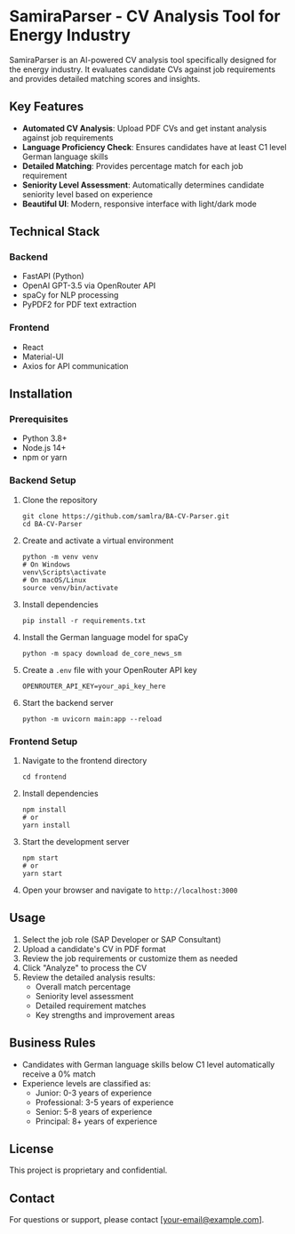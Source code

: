 # SamiraParser - CV Analysis Tool for Energy Industry

SamiraParser is an AI-powered CV analysis tool specifically designed for the energy industry. It evaluates candidate CVs against job requirements and provides detailed matching scores and insights.

## Key Features

- **Automated CV Analysis**: Upload PDF CVs and get instant analysis against job requirements
- **Language Proficiency Check**: Ensures candidates have at least C1 level German language skills
- **Detailed Matching**: Provides percentage match for each job requirement
- **Seniority Level Assessment**: Automatically determines candidate seniority level based on experience
- **Beautiful UI**: Modern, responsive interface with light/dark mode

## Technical Stack

### Backend
- FastAPI (Python)
- OpenAI GPT-3.5 via OpenRouter API
- spaCy for NLP processing
- PyPDF2 for PDF text extraction

### Frontend
- React
- Material-UI
- Axios for API communication

## Installation

### Prerequisites
- Python 3.8+
- Node.js 14+
- npm or yarn

### Backend Setup
1. Clone the repository
   ```
   git clone https://github.com/samlra/BA-CV-Parser.git
   cd BA-CV-Parser
   ```

2. Create and activate a virtual environment
   ```
   python -m venv venv
   # On Windows
   venv\Scripts\activate
   # On macOS/Linux
   source venv/bin/activate
   ```

3. Install dependencies
   ```
   pip install -r requirements.txt
   ```

4. Install the German language model for spaCy
   ```
   python -m spacy download de_core_news_sm
   ```

5. Create a `.env` file with your OpenRouter API key
   ```
   OPENROUTER_API_KEY=your_api_key_here
   ```

6. Start the backend server
   ```
   python -m uvicorn main:app --reload
   ```

### Frontend Setup
1. Navigate to the frontend directory
   ```
   cd frontend
   ```

2. Install dependencies
   ```
   npm install
   # or
   yarn install
   ```

3. Start the development server
   ```
   npm start
   # or
   yarn start
   ```

4. Open your browser and navigate to `http://localhost:3000`

## Usage

1. Select the job role (SAP Developer or SAP Consultant)
2. Upload a candidate's CV in PDF format
3. Review the job requirements or customize them as needed
4. Click "Analyze" to process the CV
5. Review the detailed analysis results:
   - Overall match percentage
   - Seniority level assessment
   - Detailed requirement matches
   - Key strengths and improvement areas

## Business Rules

- Candidates with German language skills below C1 level automatically receive a 0% match
- Experience levels are classified as:
  - Junior: 0-3 years of experience
  - Professional: 3-5 years of experience
  - Senior: 5-8 years of experience
  - Principal: 8+ years of experience

## License

This project is proprietary and confidential.

## Contact

For questions or support, please contact [your-email@example.com]. 